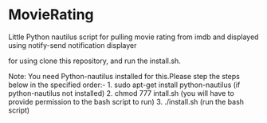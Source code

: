 MovieRating
===========

Little Python nautilus script for pulling movie rating from imdb
and displayed using notify-send notification displayer


for using clone this repository, and run the install.sh.

Note: You need Python-nautilus installed for this.Please step the steps below in the specified order:-
      1. sudo apt-get install python-nautilus (if python-nautilus not installed)
      2. chmod 777 intall.sh (you will have to provide permission to the bash script to run)
      3. ./install.sh (run the bash script)
